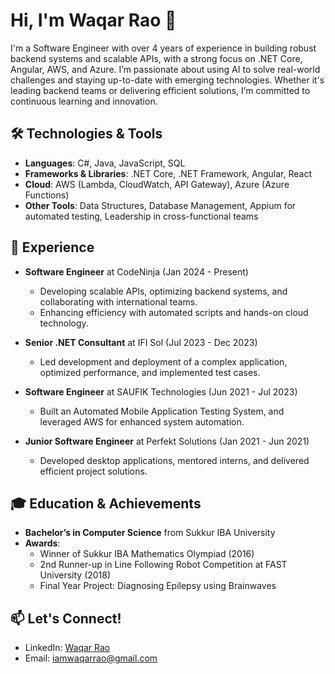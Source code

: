 # Hi, I'm Waqar Rao 👋

I'm a Software Engineer with over 4 years of experience in building robust backend systems and scalable APIs, with a strong focus on .NET Core, Angular, AWS, and Azure. I’m passionate about using AI to solve real-world challenges and staying up-to-date with emerging technologies. Whether it's leading backend teams or delivering efficient solutions, I’m committed to continuous learning and innovation.


## 🛠️ Technologies & Tools

- **Languages**: C#, Java, JavaScript, SQL
- **Frameworks & Libraries**: .NET Core, .NET Framework, Angular, React
- **Cloud**: AWS (Lambda, CloudWatch, API Gateway), Azure (Azure Functions)
- **Other Tools**: Data Structures, Database Management, Appium for automated testing, Leadership in cross-functional teams


## 💼 Experience

- **Software Engineer** at CodeNinja (Jan 2024 - Present)
  - Developing scalable APIs, optimizing backend systems, and collaborating with international teams.
  - Enhancing efficiency with automated scripts and hands-on cloud technology.

- **Senior .NET Consultant** at IFI Sol (Jul 2023 - Dec 2023)
  - Led development and deployment of a complex application, optimized performance, and implemented test cases.

- **Software Engineer** at SAUFIK Technologies (Jun 2021 - Jul 2023)
  - Built an Automated Mobile Application Testing System, and leveraged AWS for enhanced system automation.

- **Junior Software Engineer** at Perfekt Solutions (Jan 2021 - Jun 2021)
  - Developed desktop applications, mentored interns, and delivered efficient project solutions.


## 🎓 Education & Achievements

- **Bachelor’s in Computer Science** from Sukkur IBA University
- **Awards**:
  - Winner of Sukkur IBA Mathematics Olympiad (2016)
  - 2nd Runner-up in Line Following Robot Competition at FAST University (2018)
  - Final Year Project: Diagnosing Epilepsy using Brainwaves


## 📫 Let's Connect!

- LinkedIn: [Waqar Rao](https://www.linkedin.com/in/wrvicky/)
- Email: iamwaqarrao@gmail.com
